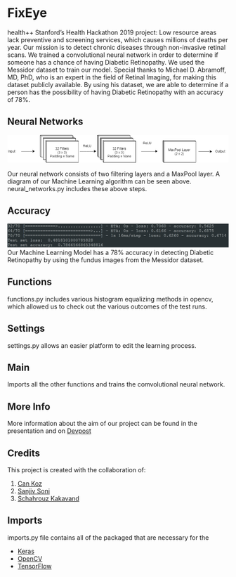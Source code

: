 # FixEye

health++ Stanford’s Health Hackathon 2019 project: Low resource areas lack preventive and screening services, which causes millions of deaths per year. Our mission is to detect chronic diseases through non-invasive retinal scans. We trained a convolutional neural network in order to determine if someone has a chance of having Diabetic Retinopathy. We used the Messidor dataset to train our model. Special thanks to Michael D. Abramoff, MD, PhD, who is an expert in the field of Retinal Imaging, for making this dataset publicly available. By using his dataset, we are able to determine if a person has the possibility of having Diabetic Retinopathy with an accuracy of 78%.

## Neural Networks
![Diagram](readme_images/Neural_Net_Diagram.png)

Our neural network consists of two filtering layers and a MaxPool layer. A diagram of our Machine Learning algorithm can be seen above. neural_networks.py includes these above steps.

## Accuracy
![Accuracy](readme_images/Accuracy.PNG)
Our Machine Learning Model has a 78% accuracy in detecting Diabetic Retinopathy by using the fundus images from the Messidor dataset.

## Functions
functions.py includes various histogram equalizing methods in opencv, which allowed us to check out the various outcomes of the test runs.

## Settings
settings.py allows an easier platform to edit the learning process.

## Main
Imports all the other functions and trains the comvolutional neural network. 

## More Info
More information about the aim of our project can be found in the presentation and on [Devpost](https://devpost.com/software/fixeye)

## Credits
This project is created with the collaboration of:
1) [Can Koz](https://github.com/canxkoz)
2) [Sanjiv Soni](https://github.com/sanjivsoni)
3) [Schahrouz Kakavand](https://github.com/schahrouz)

## Imports 
imports.py file contains all of the packaged that are necessary for the 
- [Keras](https://keras.io/)
- [OpenCV](https://opencv.org/)
- [TensorFlow](https://www.tensorflow.org/)
